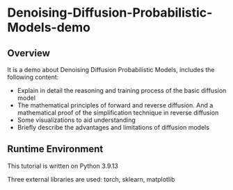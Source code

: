 # Denoising-Diffusion-Probabilistic-Models-demo

## Overview
It is a demo about Denoising Diffusion Probabilistic Models, includes the following content:
* Explain in detail the reasoning and training process of the basic diffusion model
* The mathematical principles of forward and reverse diffusion. And a mathematical proof of the simplification technique in reverse diffusion
* Some visualizations to aid understanding
* Briefly describe the advantages and limitations of diffusion models

## Runtime Environment
This tutorial is written on Python 3.9.13

Three external libraries are used: torch, sklearn, matplotlib

